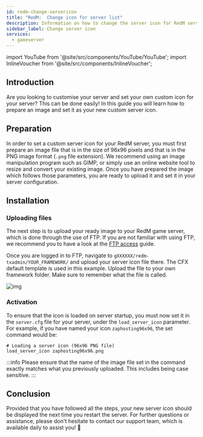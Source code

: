 ```yaml
---
id: redm-change-servericon
title: "RedM:  Change icon for server list"
description: Information on how to change the server icon for RedM servers from ZAP-Hosting - ZAP-Hosting.com documentation
sidebar_label: Change server icon
services:
  - gameserver
---
```


import YouTube from '@site/src/components/YouTube/YouTube';
import InlineVoucher from '@site/src/components/InlineVoucher';

## Introduction
Are you looking to customise your server and set your own custom icon for your server? This can be done easily! In this guide you will learn how to prepare an image and set it as your new custom server icon.

<InlineVoucher />

## Preparation
In order to set a custom server icon for your RedM server, you must first prepare an image file that is in the size of 96x96 pixels and that is in the PNG image format (`.png` file extension). We recommend using an image manipulation program such as GIMP, or simply use an online website tool to resize and convert your existing image. Once you have prepared the image which follows those parameters, you are ready to upload it and set it in your server configuration.


## Installation

### Uploading files

The next step is to upload your ready image to your RedM game server, which is done through the use of FTP. If you are not familiar with using FTP, we recommend you to have a look at the [FTP access](gameserver-ftpaccess.md) guide.

Once you are logged in to FTP, navigate to `gXXXXXX/redm-txadmin/YOUR_FRAMEWORK/` and upload your server icon file there. The CFX default template is used in this example. Upload the file to your own framework folder. Make sure to remember what the file is called.

![img](https://screensaver01.zap-hosting.com/index.php/s/XyxtsR2FbmjD6SM/download)



### Activation

To ensure that the icon is loaded on server startup, you must now set it in the `server.cfg` file for your server, under the `load_server_icon` parameter. For example, if you have named your icon `zaphosting96x96`, the set command would be: 

```
# Loading a server icon (96x96 PNG file)
load_server_icon zaphosting96x96.png
```

:::info
Please ensure that the name of the image file set in the command exactly matches what you previously uploaded. This includes being case sensitive.
:::



## Conclusion

Provided that you have followed all the steps, your new server icon should be displayed the next time you restart the server. For further questions or assistance, please don't hesitate to contact our support team, which is available daily to assist you! 🙂
